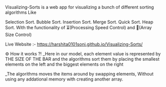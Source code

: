 
Visualizing-Sorts is a web app for visualizing a bunch of different sorting algorithms Like

Selection Sort.
Bubble Sort.
Insertion Sort.
Merge Sort.
Quick Sort.
Heap Sort.
With the functionality of ⏳(Processing Speed Control) and 📏(Array Size Control)

Live Website :- https://harshita0101soni.github.io/Visualizing-Sorts/

⚙ How it works ?!
_Here in our model, each element value is represented by THE SIZE OF THE BAR and the algorithms sort them by placing the smallest elements on the left and the biggest elements on the right

_The algorithms moves the items around by swapping elements, Without using any addational memory with creating another array.
